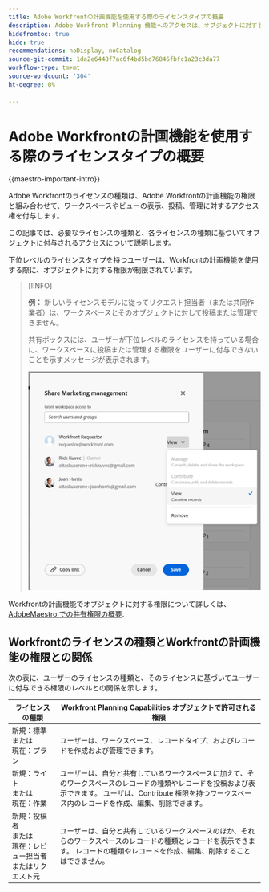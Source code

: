 ```yaml
---
title: Adobe Workfrontの計画機能を使用する際のライセンスタイプの概要
description: Adobe Workfront Planning 機能へのアクセスは、オブジェクトに対する権限に加えて、ライセンスの種類によって異なります。
hidefromtoc: true
hide: true
recommendations: noDisplay, noCatalog
source-git-commit: 1da2e6448f7ac6f4bd5bd76846fbfc1a23c3da77
workflow-type: tm+mt
source-wordcount: '304'
ht-degree: 0%

---
```


<!--update the metadata with real things when making this public; also update the description with something like this: Not all users in the organization have the same access and permissions to use Adobe Maestro. This article describes the levels of access that users could have to Adobe Maestro. -->
<!--update the title and the metadata title if Maestro is NOT its own product - because the title is too generic for it being a Workfront capability-->

# Adobe Workfrontの計画機能を使用する際のライセンスタイプの概要

{{maestro-important-intro}}

Adobe Workfrontのライセンスの種類は、Adobe Workfrontの計画機能の権限と組み合わせて、ワークスペースやビューの表示、投稿、管理に対するアクセス権を付与します。 <!--add more objects here when we can grant other object-specific permissions-->

この記事では、必要なライセンスの種類と、各ライセンスの種類に基づいてオブジェクトに付与されるアクセスについて説明します。

下位レベルのライセンスタイプを持つユーザーは、Workfrontの計画機能を使用する際に、オブジェクトに対する権限が制限されています。

>[!INFO]
>
>**例：** 新しいライセンスモデルに従ってリクエスト担当者（または共同作業者）は、ワークスペースとそのオブジェクトに対して投稿または管理できません。
>
>共有ボックスには、ユーザーが下位レベルのライセンスを持っている場合に、ワークスペースに投稿または管理する権限をユーザーに付与できないことを示すメッセージが表示されます。
>
>![](assets/permissions-grayed-out-for-requestor-user.png)


Workfrontの計画機能でオブジェクトに対する権限について詳しくは、 [AdobeMaestro での共有権限の概要](/help/quicksilver/maestro/access/sharing-permissions-overview.md).

## Workfrontのライセンスの種類とWorkfrontの計画機能の権限との関係

次の表に、ユーザーのライセンスの種類と、そのライセンスに基づいてユーザーに付与できる権限のレベルとの関係を示します。


| ライセンスの種類 | Workfront Planning Capabilities オブジェクトで許可される権限 |
|------------------------------------------------|-------------------------------------------------------------------------------------------------------------------------------------------------------------------------------|
| 新規：標準 <br> または <br>現在：プラン | ユーザーは、ワークスペース、レコードタイプ、およびレコードを作成および管理できます。 |
| 新規：ライト <br> または <br>現在：作業 | ユーザーは、自分と共有しているワークスペースに加えて、そのワークスペースのレコードの種類やレコードを投稿および表示できます。  ユーザは、Contribute 権限を持つワークスペース内のレコードを作成、編集、削除できます。 |
| 新規：投稿者 <br> または <br>現在：レビュー担当者またはリクエスト元 | ユーザーは、自分と共有しているワークスペースのほか、それらのワークスペースのレコードの種類とレコードを表示できます。 レコードの種類やレコードを作成、編集、削除することはできません。 |



